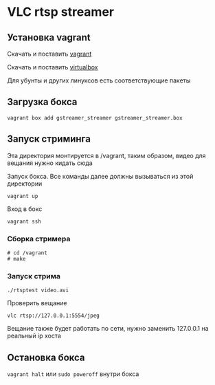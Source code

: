 # VLC rtsp streamer

## Установка vagrant

Скачать и поставить [vagrant](https://www.vagrantup.com/)

Скачать и поставить [virtualbox](https://www.virtualbox.org/)

Для убунты и других линуксов есть соответствующие пакеты

## Загрузка бокса

`vagrant box add gstreamer_streamer gstreamer_streamer.box`

## Запуск стриминга

Эта директория монтируется в /vagrant, таким образом, видео для вещания нужно кидать сюда

Запуск бокса. Все команды далее должны вызываться из этой директории

`vagrant up`

Вход в бокс

`vagrant ssh`

### Сборка стримера

```
# cd /vagrant
# make
```

### Запуск стрима

`./rtsptest video.avi`

Проверить вещание

`vlc rtsp://127.0.0.1:5554/jpeg`

Вещание также будет работать по сети, нужно заменить 127.0.0.1 на реальный ip хоста

## Остановка бокса

`vagrant halt` или `sudo poweroff` внутри бокса
